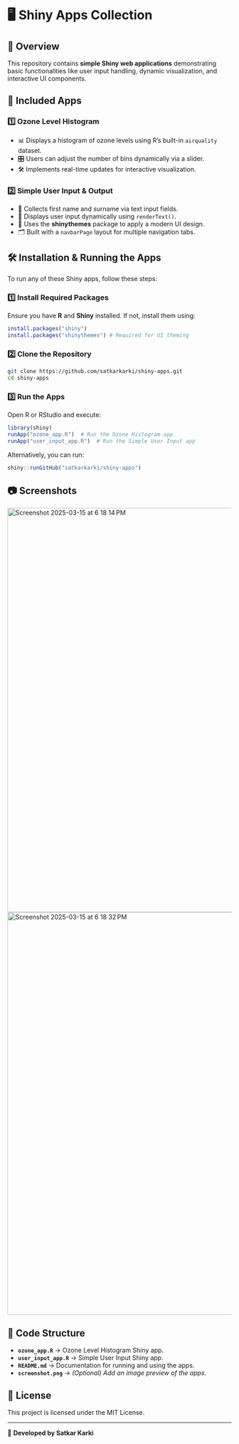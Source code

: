 # 🖥️ Shiny Apps Collection 

## 📌 Overview
This repository contains **simple Shiny web applications** demonstrating basic functionalities like user input handling, dynamic visualization, and interactive UI components.

## 🚀 Included Apps
### **1️⃣ Ozone Level Histogram**
- 📊 Displays a histogram of ozone levels using R’s built-in `airquality` dataset.
- 🎛️ Users can adjust the number of bins dynamically via a slider.
- 🛠️ Implements real-time updates for interactive visualization.

### **2️⃣ Simple User Input & Output**
- 📝 Collects first name and surname via text input fields.
- 🔄 Displays user input dynamically using `renderText()`.
- 🎨 Uses the **shinythemes** package to apply a modern UI design.
- 🗂️ Built with a `navbarPage` layout for multiple navigation tabs.

## 🛠️ Installation & Running the Apps
To run any of these Shiny apps, follow these steps:

### **1️⃣ Install Required Packages**
Ensure you have **R** and **Shiny** installed. If not, install them using:

```r
install.packages("shiny")
install.packages("shinythemes") # Required for UI theming
```

### **2️⃣ Clone the Repository**
```sh
git clone https://github.com/satkarkarki/shiny-apps.git
cd shiny-apps
```

### **3️⃣ Run the Apps**
Open R or RStudio and execute:

```r
library(shiny)
runApp("ozone_app.R")  # Run the Ozone Histogram app
runApp("user_input_app.R")  # Run the Simple User Input app
```

Alternatively, you can run:

```r
shiny::runGitHub("satkarkarki/shiny-apps")
```

## 📷 Screenshots

<img width="909" alt="Screenshot 2025-03-15 at 6 18 14 PM" src="https://github.com/user-attachments/assets/2b1b503b-6d26-4c58-8812-0d71777fea19" />


<img width="905" alt="Screenshot 2025-03-15 at 6 18 32 PM" src="https://github.com/user-attachments/assets/8d6b3569-4537-4b96-9829-c7dc9d5af688" />



## 📌 Code Structure
- **`ozone_app.R`** → Ozone Level Histogram Shiny app.
- **`user_input_app.R`** → Simple User Input Shiny app.
- **`README.md`** → Documentation for running and using the apps.
- **`screenshot.png`** → _(Optional) Add an image preview of the apps._

## 📜 License
This project is licensed under the MIT License.

---

🚀 **Developed by Satkar Karki**  
